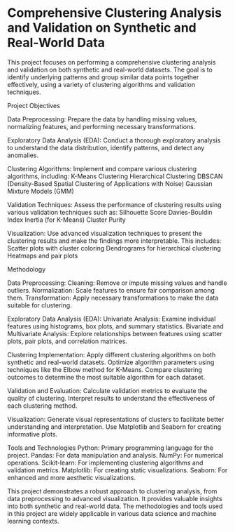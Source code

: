# Comprehensive Clustering Analysis and Validation on Synthetic and Real-World Data

This project focuses on performing a comprehensive clustering analysis and validation on both synthetic and real-world datasets. The goal is to identify underlying patterns and group similar data points together effectively, using a variety of clustering algorithms and validation techniques.

Project Objectives

Data Preprocessing: Prepare the data by handling missing values, normalizing features, and performing necessary transformations.

Exploratory Data Analysis (EDA): Conduct a thorough exploratory analysis to understand the data distribution, identify patterns, and detect any anomalies.

Clustering Algorithms: Implement and compare various clustering algorithms, including:
K-Means Clustering
Hierarchical Clustering
DBSCAN (Density-Based Spatial Clustering of Applications with Noise)
Gaussian Mixture Models (GMM)

Validation Techniques: Assess the performance of clustering results using various validation techniques such as:
Silhouette Score
Davies-Bouldin Index
Inertia (for K-Means)
Cluster Purity

Visualization: Use advanced visualization techniques to present the clustering results and make the findings more interpretable. This includes:
Scatter plots with cluster coloring
Dendrograms for hierarchical clustering
Heatmaps and pair plots

Methodology

Data Preprocessing:
Cleaning: Remove or impute missing values and handle outliers.
Normalization: Scale features to ensure fair comparison among them.
Transformation: Apply necessary transformations to make the data suitable for clustering.

Exploratory Data Analysis (EDA):
Univariate Analysis: Examine individual features using histograms, box plots, and summary statistics.
Bivariate and Multivariate Analysis: Explore relationships between features using scatter plots, pair plots, and correlation matrices.

Clustering Implementation:
Apply different clustering algorithms on both synthetic and real-world datasets.
Optimize algorithm parameters using techniques like the Elbow method for K-Means.
Compare clustering outcomes to determine the most suitable algorithm for each dataset.

Validation and Evaluation:
Calculate validation metrics to evaluate the quality of clustering.
Interpret results to understand the effectiveness of each clustering method.

Visualization:
Generate visual representations of clusters to facilitate better understanding and interpretation.
Use Matplotlib and Seaborn for creating informative plots.

Tools and Technologies
Python: Primary programming language for the project.
Pandas: For data manipulation and analysis.
NumPy: For numerical operations.
Scikit-learn: For implementing clustering algorithms and validation metrics.
Matplotlib: For creating static visualizations.
Seaborn: For enhanced and more aesthetic visualizations.

This project demonstrates a robust approach to clustering analysis, from data preprocessing to advanced visualization. It provides valuable insights into both synthetic and real-world data. The methodologies and tools used in this project are widely applicable in various data science and machine learning contexts.
